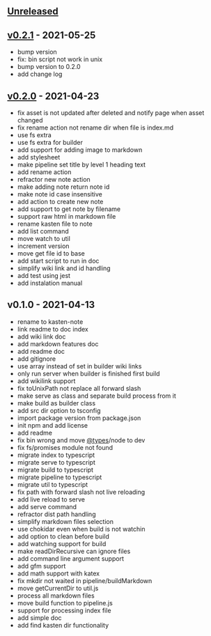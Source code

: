 <a name="unreleased"></a>
## [Unreleased]


<a name="v0.2.1"></a>
## [v0.2.1] - 2021-05-25
- bump version
- fix: bin script not work in unix
- bump version to 0.2.0
- add change log


<a name="v0.2.0"></a>
## [v0.2.0] - 2021-04-23
- fix asset is not updated after deleted and notify page when asset changed
- fix rename action not rename dir when file is index.md
- use fs extra
- use fs extra for builder
- add support for adding image to markdown
- add stylesheet
- make pipeline set title by level 1 heading text
- add rename action
- refractor new note action
- make adding note return note id
- make note id case insensitive
- add action to create new note
- add support to get note by filename
- support raw html in markdown file
- rename kasten file to note
- add list command
- move watch to util
- increment version
- move get file id to base
- add start script to run in doc
- simplify wiki link and id handling
- add test using jest
- add instalation manual


<a name="v0.1.0"></a>
## v0.1.0 - 2021-04-13
- rename to kasten-note
- link readme to doc index
- add wiki link doc
- add markdown features doc
- add readme doc
- add gitignore
- use array instead of set in builder wiki links
- only run server when builder is finished first build
- add wikilink support
- fix toUnixPath not replace all forward slash
- make serve as class and separate build process from it
- make build as builder class
- add src dir option to tsconfig
- import package version from package.json
- init npm and add license
- add readme
- fix bin wrong and move [@types](https://github.com/types)/node to dev
- fix fs/promises module not found
- migrate index to typescript
- migrate serve to typescript
- migrate build to typescript
- migrate pipeline to typescript
- migrate util to typescript
- fix path with forward slash not live reloading
- add live reload to serve
- add serve command
- refractor dist path handling
- simplify markdown files selection
- use chokidar even when build is not watchin
- add option to clean before build
- add watching support for build
- make readDirRecursive can ignore files
- add command line argument support
- add gfm support
- add math support with katex
- fix mkdir not waited in pipeline/buildMarkdown
- move getCurrentDir to util.js
- process all markdown files
- move build function to pipeline.js
- support for processing index file
- add simple doc
- add find kasten dir functionality


[Unreleased]: https://github.com/levirs565/kasten-note/compare/v0.2.1...HEAD
[v0.2.1]: https://github.com/levirs565/kasten-note/compare/v0.2.0...v0.2.1
[v0.2.0]: https://github.com/levirs565/kasten-note/compare/v0.1.0...v0.2.0

